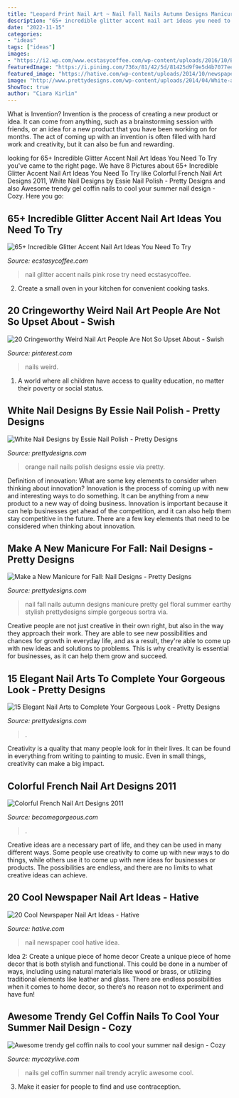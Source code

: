 ```yaml
---
title: "Leopard Print Nail Art ~ Nail Fall Nails Autumn Designs Manicure Pretty Gel Floral Summer Earthy Stylish Prettydesigns Simple Gorgeous Sortra Via"
description: "65+ incredible glitter accent nail art ideas you need to try"
date: "2022-11-15"
categories:
- "ideas"
tags: ["ideas"]
images:
- "https://i2.wp.com/www.ecstasycoffee.com/wp-content/uploads/2016/10/Baby-Pink-Nails-With-Rose-Glitter-Accent-Nail-Art.jpg?resize=480%2C640"
featuredImage: "https://i.pinimg.com/736x/81/42/5d/81425d9f9e5d4b7077ee24921a09ab4c.jpg"
featured_image: "https://hative.com/wp-content/uploads/2014/10/newspaper-nail-art-ideas/18-newspaper-nail-idea.jpg"
image: "http://www.prettydesigns.com/wp-content/uploads/2014/04/White-and-Orange-Nails.jpg"
ShowToc: true
author: "Ciara Kirlin"
---
```



What is Invention?
Invention is the process of creating a new product or idea. It can come from anything, such as a brainstorming session with friends, or an idea for a new product that you have been working on for months. The act of coming up with an invention is often filled with hard work and creativity, but it can also be fun and rewarding.

	

		
looking for 65+ Incredible Glitter Accent Nail Art Ideas You Need To Try you've came to the right page. We have 8 Pictures about 65+ Incredible Glitter Accent Nail Art Ideas You Need To Try like Colorful French Nail Art Designs 2011, White Nail Designs by Essie Nail Polish - Pretty Designs and also Awesome trendy gel coffin nails to cool your summer nail design - Cozy. Here you go:
		
    
## 65+ Incredible Glitter Accent Nail Art Ideas You Need To Try

<img loading=lazy src="https://i2.wp.com/www.ecstasycoffee.com/wp-content/uploads/2016/10/Baby-Pink-Nails-With-Rose-Glitter-Accent-Nail-Art.jpg?resize=480%2C640" onerror="this.onerror=null;this.src='https://tse3.mm.bing.net/th?id=OIP.l0dOaVxNMDijKCjfhVlgxwHaJ4&amp;pid=15.1';" alt="65+ Incredible Glitter Accent Nail Art Ideas You Need To Try">

_Source: ecstasycoffee.com_

>nail glitter accent nails pink rose try need ecstasycoffee. 

	

2. Create a small oven in your kitchen for convenient cooking tasks.

    
## 20 Cringeworthy Weird Nail Art People Are Not So Upset About - Swish

<img loading=lazy src="https://i.pinimg.com/736x/81/42/5d/81425d9f9e5d4b7077ee24921a09ab4c.jpg" onerror="this.onerror=null;this.src='https://tse1.mm.bing.net/th?id=OIP.Jaqbqad5i30PJGBr1tM81gHaNJ&amp;pid=15.1';" alt="20 Cringeworthy Weird Nail Art People Are Not So Upset About - Swish">

_Source: pinterest.com_

>nails weird. 

	

1. A world where all children have access to quality education, no matter their poverty or social status. 

    
## White Nail Designs By Essie Nail Polish - Pretty Designs

<img loading=lazy src="http://www.prettydesigns.com/wp-content/uploads/2014/04/White-and-Orange-Nails.jpg" onerror="this.onerror=null;this.src='https://tse4.mm.bing.net/th?id=OIP.4SX9u75DHDmoZazfIUWFbAHaLD&amp;pid=15.1';" alt="White Nail Designs by Essie Nail Polish - Pretty Designs">

_Source: prettydesigns.com_

>orange nail nails polish designs essie via pretty. 

	

Definition of innovation: What are some key elements to consider when thinking about innovation?
Innovation is the process of coming up with new and interesting ways to do something. It can be anything from a new product to a new way of doing business. Innovation is important because it can help businesses get ahead of the competition, and it can also help them stay competitive in the future.
There are a few key elements that need to be considered when thinking about innovation.

    
## Make A New Manicure For Fall: Nail Designs - Pretty Designs

<img loading=lazy src="http://www.prettydesigns.com/wp-content/uploads/2014/08/Autumn-Nails.jpg" onerror="this.onerror=null;this.src='https://tse3.mm.bing.net/th?id=OIP.FshrgIaM6GiX7FRHtJxWIgHaJ3&amp;pid=15.1';" alt="Make a New Manicure for Fall: Nail Designs - Pretty Designs">

_Source: prettydesigns.com_

>nail fall nails autumn designs manicure pretty gel floral summer earthy stylish prettydesigns simple gorgeous sortra via. 

	

Creative people are not just creative in their own right, but also in the way they approach their work. They are able to see new possibilities and chances for growth in everyday life, and as a result, they're able to come up with new ideas and solutions to problems. This is why creativity is essential for businesses, as it can help them grow and succeed.

    
## 15 Elegant Nail Arts To Complete Your Gorgeous Look - Pretty Designs

<img loading=lazy src="https://www.prettydesigns.com/wp-content/uploads/2014/02/White-Nails.jpg" onerror="this.onerror=null;this.src='https://tse3.mm.bing.net/th?id=OIP.MnMJnBzQp4uDWtyRbPnqEwHaKB&amp;pid=15.1';" alt="15 Elegant Nail Arts to Complete Your Gorgeous Look - Pretty Designs">

_Source: prettydesigns.com_

>. 

	

Creativity is a quality that many people look for in their lives. It can be found in everything from writing to painting to music. Even in small things, creativity can make a big impact.

    
## Colorful French Nail Art Designs 2011

<img loading=lazy src="https://static.becomegorgeous.com/img/arts/2011/Feb/11/3803/nail_art_purple.jpg" onerror="this.onerror=null;this.src='https://tse2.mm.bing.net/th?id=OIP._wtyHR2iVogIq24vmYN6YAHaJ5&amp;pid=15.1';" alt="Colorful French Nail Art Designs 2011">

_Source: becomegorgeous.com_

>. 

	

Creative ideas are a necessary part of life, and they can be used in many different ways. Some people use creativity to come up with new ways to do things, while others use it to come up with new ideas for businesses or products. The possibilities are endless, and there are no limits to what creative ideas can achieve.

    
## 20 Cool Newspaper Nail Art Ideas - Hative

<img loading=lazy src="https://hative.com/wp-content/uploads/2014/10/newspaper-nail-art-ideas/18-newspaper-nail-idea.jpg" onerror="this.onerror=null;this.src='https://tse2.mm.bing.net/th?id=OIP.QKg55UfUnHlwkvF8dynHewHaLz&amp;pid=15.1';" alt="20 Cool Newspaper Nail Art Ideas - Hative">

_Source: hative.com_

>nail newspaper cool hative idea. 

	

Idea 2: Create a unique piece of home decor
Create a unique piece of home decor that is both stylish and functional. This could be done in a number of ways, including using natural materials like wood or brass, or utilizing traditional elements like leather and glass. There are endless possibilities when it comes to home decor, so there’s no reason not to experiment and have fun!

    
## Awesome Trendy Gel Coffin Nails To Cool Your Summer Nail Design - Cozy

<img loading=lazy src="https://mycozylive.com/wp-content/uploads/2020/08/19-1.jpg" onerror="this.onerror=null;this.src='https://tse4.mm.bing.net/th?id=OIP.O1-MF1qD2LScq-a6XvzrOQHaKS&amp;pid=15.1';" alt="Awesome trendy gel coffin nails to cool your summer nail design - Cozy">

_Source: mycozylive.com_

>nails gel coffin summer nail trendy acrylic awesome cool. 

	

3. Make it easier for people to find and use contraception.

